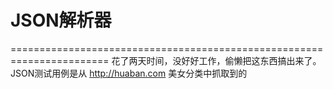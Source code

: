 JSON解析器
=====
=======================================================================
花了两天时间，没好好工作，偷懒把这东西搞出来了。
JSON测试用例是从 http://huaban.com 美女分类中抓取到的 

